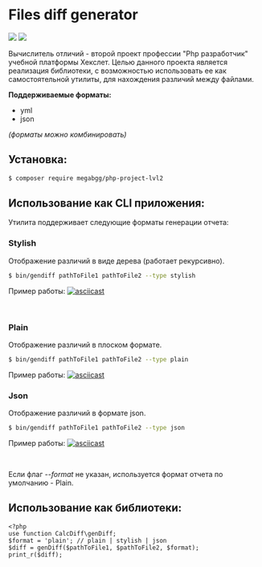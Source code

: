 # Files diff generator

<a href="https://codeclimate.com/github/megabgg/php-project-lvl2/maintainability"><img src="https://api.codeclimate.com/v1/badges/44023765a51a03b7742a/maintainability" /></a>
<a href="https://codeclimate.com/github/megabgg/php-project-lvl2/test_coverage"><img src="https://api.codeclimate.com/v1/badges/44023765a51a03b7742a/test_coverage" /></a>

Вычислитель отличий - второй проект профессии "Php разработчик" учебной платформы Хекслет. Целью данного проекта
является реализация библиотеки, с возможностью использовать ее как самостоятельной утилиты, для нахождения различий
между файлами.

**Поддерживаемые форматы:**

- yml
- json

_(форматы можно комбинировать)_

## Установка:

```bash
$ composer require megabgg/php-project-lvl2
```

## Использование как CLI приложения:

Утилита поддерживает следующие форматы генерации отчета:
<br>

### Stylish

Отображение различий в виде дерева (работает рекурсивно).

```bash
$ bin/gendiff pathToFile1 pathToFile2 --type stylish
```

Пример работы:
[![asciicast](https://asciinema.org/a/hEKvgfxaAMXzfkxJFgMBAD3O8.svg)](https://asciinema.org/a/hEKvgfxaAMXzfkxJFgMBAD3O8)


<br>

### Plain

Отображение различий в плоском формате.

```bash
$ bin/gendiff pathToFile1 pathToFile2 --type plain
```

Пример работы:
[![asciicast](https://asciinema.org/a/SpFqWztpIMb6YUuuBPWO2Gb0Y.svg)](https://asciinema.org/a/SpFqWztpIMb6YUuuBPWO2Gb0Y)
<br>

### Json

Отображение различий в формате json.

```bash
$ bin/gendiff pathToFile1 pathToFile2 --type json
```

Пример работы:
[![asciicast](https://asciinema.org/a/BSLUCBVEXpEZu2BqxCwI9ArQn.svg)](https://asciinema.org/a/BSLUCBVEXpEZu2BqxCwI9ArQn)

<br>

Если флаг _--format_ не указан, используется формат отчета по умолчанию - Plain.


## Использование как библиотеки:

```
<?php
use function CalcDiff\genDiff;
$format = 'plain'; // plain | stylish | json
$diff = genDiff($pathToFile1, $pathToFile2, $format);
print_r($diff);
```


